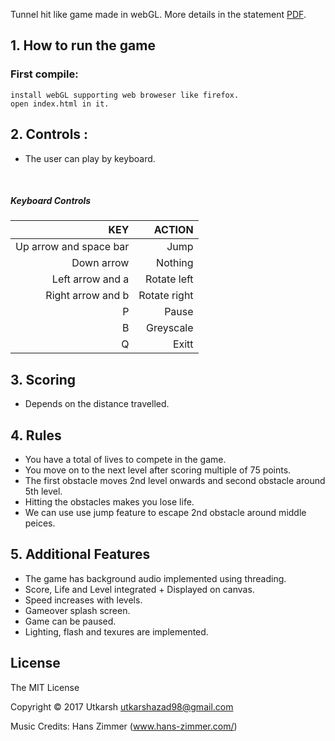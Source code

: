 
Tunnel hit like game made in webGL. More details in the statement [PDF](./assign3.pdf).

## 1. How to run the game

### First compile:

```
install webGL supporting web broweser like firefox.
open index.html in it.
```

## 2. Controls :
* The user can play by keyboard.

  ​

##### Keyboard Controls

|                    KEY |       ACTION |
| ---------------------: | -----------: |
| Up arrow and space bar |         Jump |
|             Down arrow |      Nothing |
|       Left arrow and a |  Rotate left |
|      Right arrow and b | Rotate right |
|                      P |        Pause |
|                      B |    Greyscale |
|                      Q |        Exitt |



## 3. Scoring

- Depends on the distance travelled.

## 4. Rules

* You have a total of  lives to compete in the game.
* You move on to the next level after scoring multiple of 75 points.
* The first obstacle moves 2nd level onwards and second obstacle around 5th level.
* Hitting the obstacles makes you lose life.
* We can use use jump feature to escape 2nd obstacle around middle peices.

## 5. Additional Features

* The game has background audio implemented using threading.
* Score, Life and Level integrated + Displayed on canvas.
* Speed increases with levels.
* Gameover splash screen.
* Game can be paused. 
* Lighting, flash and texures are implemented.

License
-------
The MIT License

Copyright &copy; 2017 Utkarsh <utkarshazad98@gmail.com>

Music Credits: Hans Zimmer (www.hans-zimmer.com/)
